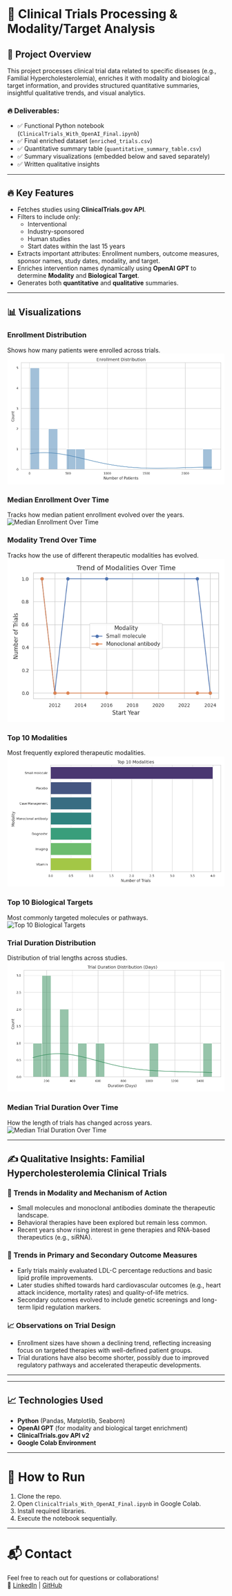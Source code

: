 # 🧬 Clinical Trials Processing & Modality/Target Analysis

## 📑 Project Overview
This project processes clinical trial data related to specific diseases (e.g., Familial Hypercholesterolemia), enriches it with modality and biological target information, and provides structured quantitative summaries, insightful qualitative trends, and visual analytics.

### 🔥 Deliverables:
- ✅ Functional Python notebook (`ClinicalTrials_With_OpenAI_Final.ipynb`)
- ✅ Final enriched dataset (`enriched_trials.csv`)
- ✅ Quantitative summary table (`quantitative_summary_table.csv`)
- ✅ Summary visualizations (embedded below and saved separately)
- ✅ Written qualitative insights

---

## 🔥 Key Features
- Fetches studies using **ClinicalTrials.gov API**.
- Filters to include only:
  - Interventional
  - Industry-sponsored
  - Human studies
  - Start dates within the last 15 years
- Extracts important attributes: Enrollment numbers, outcome measures, sponsor names, study dates, modality, and target.
- Enriches intervention names dynamically using **OpenAI GPT** to determine **Modality** and **Biological Target**.
- Generates both **quantitative** and **qualitative** summaries.

---

## 📊 Visualizations

### Enrollment Distribution
Shows how many patients were enrolled across trials.  
![Enrollment Distribution](images/enrollment_distribution.png)

### Median Enrollment Over Time
Tracks how median patient enrollment evolved over the years.  
![Median Enrollment Over Time](images/median_enrollment_over_time.png)

### Modality Trend Over Time
Tracks how the use of different therapeutic modalities has evolved.  
![Modality Trend Over Time](images/modality_trend_over_time.png)

### Top 10 Modalities
Most frequently explored therapeutic modalities.  
![Top 10 Modalities](images/top_10_modalities.png)

### Top 10 Biological Targets
Most commonly targeted molecules or pathways.  
![Top 10 Biological Targets](images/top_10_biological_targets.png)

### Trial Duration Distribution
Distribution of trial lengths across studies.  
![Trial Duration Distribution](images/trial_duration_distribution.png)

### Median Trial Duration Over Time
How the length of trials has changed across years.  
![Median Trial Duration Over Time](images/median_trial_duration_over_time.png)

---

## ✍️ Qualitative Insights: Familial Hypercholesterolemia Clinical Trials

### 🔬 Trends in Modality and Mechanism of Action
- Small molecules and monoclonal antibodies dominate the therapeutic landscape.
- Behavioral therapies have been explored but remain less common.
- Recent years show rising interest in gene therapies and RNA-based therapeutics (e.g., siRNA).

### 🎯 Trends in Primary and Secondary Outcome Measures
- Early trials mainly evaluated LDL-C percentage reductions and basic lipid profile improvements.
- Later studies shifted towards hard cardiovascular outcomes (e.g., heart attack incidence, mortality rates) and quality-of-life metrics.
- Secondary outcomes evolved to include genetic screenings and long-term lipid regulation markers.

### 📈 Observations on Trial Design
- Enrollment sizes have shown a declining trend, reflecting increasing focus on targeted therapies with well-defined patient groups.
- Trial durations have also become shorter, possibly due to improved regulatory pathways and accelerated therapeutic developments.

---

---

## 📈 Technologies Used
- **Python** (Pandas, Matplotlib, Seaborn)
- **OpenAI GPT** (for modality and biological target enrichment)
- **ClinicalTrials.gov API v2**
- **Google Colab Environment**

---

# 🚀 How to Run
1. Clone the repo.
2. Open `ClinicalTrials_With_OpenAI_Final.ipynb` in Google Colab.
3. Install required libraries.
4. Execute the notebook sequentially.

---

# 📬 Contact
Feel free to reach out for questions or collaborations!  
🔗 [LinkedIn](https://www.linkedin.com/in/janhavipatil5/) | [GitHub](https://github.com/janhavi502)
